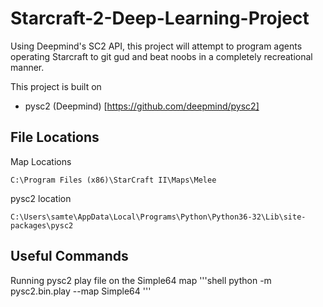 # Starcraft-2-Deep-Learning-Project
Using Deepmind's SC2 API, this project will attempt to program agents operating Starcraft to git gud and beat noobs in a completely recreational manner.

This project is built on 
- pysc2 (Deepmind) [https://github.com/deepmind/pysc2]

## File Locations
Map Locations
```shell
C:\Program Files (x86)\StarCraft II\Maps\Melee
```

pysc2 location
```shell
C:\Users\samte\AppData\Local\Programs\Python\Python36-32\Lib\site-packages\pysc2
```

## Useful Commands
Running pysc2 play file on the Simple64 map
'''shell
python -m pysc2.bin.play --map Simple64
'''
